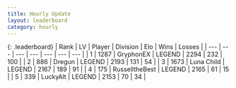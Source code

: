 ```yaml
---
title: Hourly Update
layout: leaderboard
category: hourly
---
```


{: .leaderboard}
| Rank | LV | Player | Division | Elo | Wins | Losses |
| --- | --- | --- | --- | --- | --- | --- |
| <span data-change="0">1</span> | 1287 | <span title="ID: 315148">GryphonEX</span> | LEGEND | <span data-change="0">2294</span> | <span data-change="0">232</span> | <span data-change="0">100</span> |
| <span data-change="0">2</span> | 886 | <span title="ID: 337810">Dregun</span> | LEGEND | <span data-change="0">2193</span> | <span data-change="0">131</span> | <span data-change="0">54</span> |
| <span data-change="0">3</span> | 1673 | <span title="ID: 164871">Luna Child</span> | LEGEND | <span data-change="0">2167</span> | <span data-change="0">189</span> | <span data-change="0">91</span> |
| <span data-change="0">4</span> | 175 | <span title="ID: 547266">RusselltheBest</span> | LEGEND | <span data-change="0">2165</span> | <span data-change="0">61</span> | <span data-change="0">15</span> |
| <span data-change="0">5</span> | 339 | <span title="ID: 512212">LuckyAlt</span> | LEGEND | <span data-change="0">2153</span> | <span data-change="0">70</span> | <span data-change="0">34</span> |